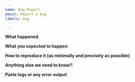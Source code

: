 ```yaml
---
name: Bug Report
about: Report a bug
labels: bug

---
```


<!-- Please use this template while reporting a bug and provide as much info as possible.
-->


**What happened**:

**What you expected to happen**:

**How to reproduce it (as minimally and precisely as possible)**:

**Anything else we need to know?**:

**Paste logs or any error output**:

```
```
